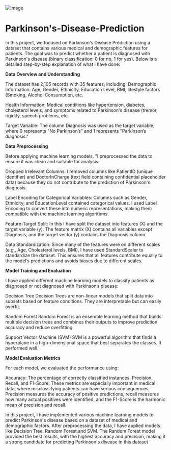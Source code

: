 



![image](https://github.com/user-attachments/assets/7f293f97-9de5-4231-b7b5-47cbefc7635e)
# Parkinson's-Disease-Prediction
In this project, we focused on Parkinson's Disease Prediction using a dataset that contains various medical and demographic features for patients. The goal was to predict whether a patient is diagnosed with Parkinson's disease (binary classification: 0 for no, 1 for yes). Below is a detailed step-by-step explanation of what I have done:

 **Data Overview and Understanding**

The dataset has 2,105 records with 35 features, including:
Demographic Information: Age, Gender, Ethnicity, Education Level, BMI, lifestyle factors (Smoking, Alcohol Consumption, etc.
  
Health Information: Medical conditions like hypertension, diabetes, cholesterol levels, and symptoms related to Parkinson's disease (tremor, rigidity, speech problems, etc.

Target Variable: The column Diagnosis was used as the target variable, where 0 represents "No Parkinson’s" and 1 represents "Parkinson’s diagnosis."
  
 **Data Preprocessing**
 
  Before applying machine learning models, "I preprocessed the data to ensure it was clean and suitable for analysis:

Dropped Irrelevant Columns:
  I removed columns like PatientID (unique identifier) and DoctorInCharge (text field containing confidential placeholder data) because they do not contribute to the prediction of Parkinson's diagnosis.
    
Label Encoding for Categorical Variables:
  Columns such as Gender, Ethnicity, and EducationLevel contained categorical values. I used Label Encoding to convert these into numeric representations, making them compatible with the machine learning 
  algorithms.
     
Feature-Target Split:
 In this I have  split the dataset into features (X) and the target variable (y). The feature matrix (X) contains all variables except Diagnosis, and the target vector (y) contains the Diagnosis column.

Data Standardization:
    Since many of the features were on different scales (e.g., Age, Cholesterol levels, BMI), I have  used StandardScaler to standardize the dataset. This ensures that all features contribute equally to the model’s 
    predictions and avoids biases due to different scales.
    
 **Model Training and Evaluation**
 
 I have  applied  different machine learning models to classify patients as diagnosed or not diagnosed with Parkinson’s disease:

 Decision Tree
 Decision Trees are non-linear models that split data into subsets based on feature conditions. They are interpretable but can easily overfit.

 Random Forest
 Random Forest is an ensemble learning method that builds multiple decision trees and combines their outputs to improve prediction accuracy and reduce overfitting.

  Support Vector Machine (SVM)
SVM is a powerful algorithm that finds a hyperplane in a high-dimensional space that best separates the classes. It performed  well.


**Model Evaluation Metrics**

For each model, we evaluated the performance using:

Accuracy: The percentage of correctly classified instances.
Precision, Recall, and F1-Score: These metrics are especially important in medical data, where misclassifying patients can have serious consequences. Precision measures the accuracy of positive predictions, recall measures how many actual positives were identified, and the F1-Score is the harmonic mean of precision and recall.


In this project, I have implemented various machine learning models to predict Parkinson's disease based on a dataset of medical and demographic factors. After preprocessing the data, I have applied models like  Decision Tree, Random Forest,and  SVM. The Random Forest model provided the best results, with the highest accuracy and precision, making it a strong candidate for predicting Parkinson's disease in this dataset
